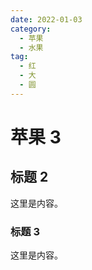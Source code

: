 ```yaml
---
date: 2022-01-03
category:
  - 苹果
  - 水果
tag:
  - 红
  - 大
  - 圆
---
```


<!-- more -->

# 苹果 3

## 标题 2

这里是内容。

### 标题 3

这里是内容。
